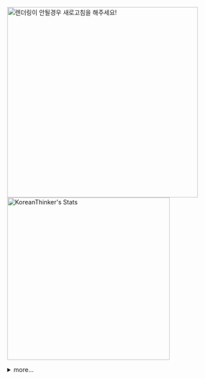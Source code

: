 <p  >
  <a target="_blank" href="https://github-readme-stats.vercel.app/api/wakatime?username=KoreanThinker&layout=compact&theme=dark&hide_border=true&langs_count=32" >
    <img width="440px"  src="https://github-readme-stats.vercel.app/api/wakatime?username=KoreanThinker&layout=compact&theme=dark&hide_border=true&langs_count=6" alt="렌더링이 안될경우 새로고침을 해주세요!" /> 
  </a>
    <img width="375px" src="https://github-readme-stats.vercel.app/api?username=KoreanThinker&theme=dark&hide_border=true&count_private=true" alt="KoreanThinker's Stats" />
</p>
<details>
<summary>more...</summary>
 
    
<!--START_SECTION:waka-->
**I'm a Night 🦉** 

```text
🌞 Morning    14 commits     ░░░░░░░░░░░░░░░░░░░░░░░░░   1.32% 
🌆 Daytime    352 commits    ████████░░░░░░░░░░░░░░░░░   33.27% 
🌃 Evening    603 commits    ██████████████░░░░░░░░░░░   56.99% 
🌙 Night      89 commits     ██░░░░░░░░░░░░░░░░░░░░░░░   8.41%

```
📅 **I'm Most Productive on Wednesday** 

```text
Monday       175 commits    ████░░░░░░░░░░░░░░░░░░░░░   16.54% 
Tuesday      175 commits    ████░░░░░░░░░░░░░░░░░░░░░   16.54% 
Wednesday    188 commits    ████░░░░░░░░░░░░░░░░░░░░░   17.77% 
Thursday     169 commits    ████░░░░░░░░░░░░░░░░░░░░░   15.97% 
Friday       140 commits    ███░░░░░░░░░░░░░░░░░░░░░░   13.23% 
Saturday     112 commits    ██░░░░░░░░░░░░░░░░░░░░░░░   10.59% 
Sunday       99 commits     ██░░░░░░░░░░░░░░░░░░░░░░░   9.36%

```


📊 **This Week I Spent My Time On** 

```text
⌚︎ Time Zone: Asia/Seoul

🐱‍💻 Projects: 
gilberto                 21 hrs 55 mins      ███████████████████░░░░░░   78.65% 
one_call_life            2 hrs 34 mins       ██░░░░░░░░░░░░░░░░░░░░░░░   9.22% 
pires                    1 hr 35 mins        █░░░░░░░░░░░░░░░░░░░░░░░░   5.73% 
FrontEnd                 1 hr 3 mins         █░░░░░░░░░░░░░░░░░░░░░░░░   3.82% 
backend                  38 mins             ░░░░░░░░░░░░░░░░░░░░░░░░░   2.27%

```


 Last Updated on 08/12/2021
<!--END_SECTION:waka-->
</details>
